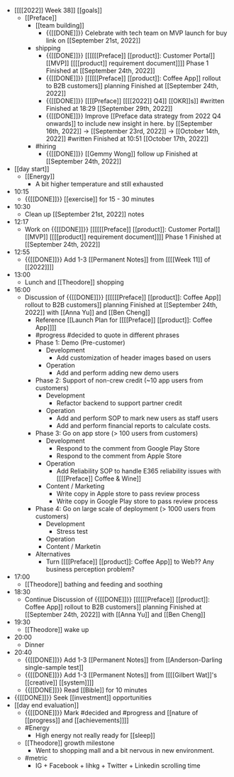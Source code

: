 - [[[[2022]] Week 38]] [[goals]]
    - [[Preface]]
        - [[team building]]
            - {{[[DONE]]}}  Celebrate with tech team on MVP launch for buy link on [[September 21st, 2022]]
        - shipping
            - {{[[DONE]]}}  [[[[[[Preface]] [[product]]: Customer Portal]] [[MVP]] [[[[product]] requirement document]]]] Phase 1 Finished at [[September 24th, 2022]]
            - {{[[DONE]]}}  [[[[[[Preface]] [[product]]: Coffee App]] rollout to B2B customers]] planning Finished at [[September 24th, 2022]]
            - {{[[DONE]]}}  [[[[Preface]] [[[[2022]] Q4]] [[OKR]]s]] #written Finished at 18:29 [[September 29th, 2022]]
            - {{[[DONE]]}} Improve [[Preface data strategy from 2022 Q4 onwards]] to include new insight in here. by [[September 16th, 2022]] -> [[September 23rd, 2022]] -> [[October 14th, 2022]] #written Finished at 10:51 [[October 17th, 2022]]
        - #hiring
            - {{[[DONE]]}}  [[Gemmy Wong]] follow up Finished at [[September 24th, 2022]]
- [[day start]]
    - [[Energy]]
        - A bit higher temperature and still exhausted
- 10:15
    - {{[[DONE]]}}  [[exercise]] for 15 - 30 minutes
- 10:30
    - Clean up [[September 21st, 2022]] notes
- 12:17
    - Work on {{[[DONE]]}}  [[[[[[Preface]] [[product]]: Customer Portal]] [[MVP]] [[[[product]] requirement document]]]] Phase 1 Finished at [[September 24th, 2022]]
- 12:55
    - {{[[DONE]]}} Add 1-3 [[Permanent Notes]] from [[[[Week 11]] of [[2022]]]]
- 13:00
    - Lunch and [[Theodore]] shopping
- 16:00
    - Discussion of {{[[DONE]]}}  [[[[[[Preface]] [[product]]: Coffee App]] rollout to B2B customers]] planning Finished at [[September 24th, 2022]] with [[Anna Yu]] and [[Ben Cheng]]
        - Reference [[Launch Plan for [[[[Preface]] [[product]]: Coffee App]]]]
        - #progress #decided to quote in different phrases
        - Phase 1: Demo (Pre-customer)
            - Development
                - Add customization of header images based on users
            - Operation
                - Add and perform adding new demo users
        - Phase 2: Support of non-crew credit (~10 app users from customers)
            - Development
                - Refactor backend to support partner credit
            - Operation
                - Add and perform SOP to mark new users as staff users
                - Add and perform financial reports to calculate costs.
        - Phase 3: Go on app store (> 100 users from customers)
            - Development
                - Respond to the comment from Google Play Store
                - Respond to the comment from Apple Store
            - Operation
                - Add Reliability SOP to handle E365 reliability issues with [[[[Preface]] Coffee & Wine]]
            - Content / Marketing
                - Write copy in Apple store to pass review process
                - Write copy in Google Play store to pass review process
        - Phase 4: Go on large scale of deployment (> 1000 users from customers)
            - Development
                - Stress test
            - Operation
            - Content / Marketin
        - Alternatives
            - Turn [[[[Preface]] [[product]]: Coffee App]] to Web?? Any business perception problem?
- 17:00
    - [[Theodore]] bathing and feeding and soothing
- 18:30
    - Continue Discussion of {{[[DONE]]}}  [[[[[[Preface]] [[product]]: Coffee App]] rollout to B2B customers]] planning Finished at [[September 24th, 2022]] with [[Anna Yu]] and [[Ben Cheng]]
- 19:30
    - [[Theodore]] wake up
- 20:00
    - Dinner
- 20:40
    - {{[[DONE]]}} Add 1-3 [[Permanent Notes]] from [[Anderson-Darling single-sample test]]
    - {{[[DONE]]}} Add 1-3 [[Permanent Notes]] from [[[[Gilbert Wat]]'s [[creative]] [[system]]]]
    - {{[[DONE]]}}  Read [[Bible]] for 10 minutes 
- {{[[DONE]]}}  Seek [[investment]] opportunities
- [[day end evaluation]]
    - {{[[DONE]]}}  Mark #decided and #progress and [[nature of [[progress]] and [[achievements]]]]
    - #Energy
        - High energy not really ready for [[sleep]]
    - [[Theodore]] growth milestone
        - Went to shopping mall and a bit nervous in new environment.
    - #metric
        - IG + Facebook + lihkg + Twitter + Linkedin scrolling time
